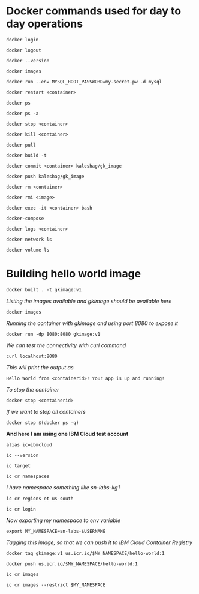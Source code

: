 # Docker commands used for day to day operations

`docker login`

`docker logout`

`docker --version`

`docker images`

`docker run --env MYSQL_ROOT_PASSWORD=my-secret-pw -d mysql`

`docker restart <container>`

`docker ps`

`docker ps -a`

`docker stop <container>`

`docker kill <container>`

`docker pull`

`docker build -t`

`docker commit <container> kaleshag/gk_image`

`docker push kaleshag/gk_image`

`docker rm <container>`

`docker rmi <image>`

`docker exec -it <container> bash`

`docker-compose`

`docker logs <container>`

`docker network ls`

`docker volume ls`

# Building hello world image

`docker built . -t gkimage:v1`

*Listing the images available and gkimage should be available here*

`docker images`

*Running the container with gkimage and using port 8080 to expose it*

`docker run -dp 8080:8080 gkimage:v1`

*We can test the connectivity with curl command*

`curl localhost:8080`

*This will print the output as*

`Hello World from <containerid>! Your app is up and running!`

*To stop the container*

`docker stop <containerid>`

*If we want to stop all containers*

`docker stop $(docker ps -q)`


**And here I am using one IBM Cloud test account**

`alias ic=ibmcloud`

`ic --version`

`ic target`

`ic cr namespaces`

*I have namespace something like sn-labs-kg1*

`ic cr regions-et us-south`

`ic cr login`

*Now exporting my namespace to env variable*

`export MY_NAMESPACE=sn-labs-$USERNAME`

*Tagging this image, so that we can push it to IBM Cloud Container Registry*

`docker tag gkimage:v1 us.icr.io/$MY_NAMESPACE/hello-world:1`

`docker push us.icr.io/$MY_NAMESPACE/hello-world:1`

`ic cr images`

`ic cr images --restrict $MY_NAMESPACE`